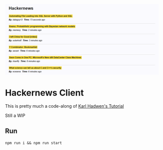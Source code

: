 ![](./screenshot.png)

# Hackernews Client

This is pretty much a code-along of [Karl Hadwen's Tutorial](https://www.youtube.com/watch?v=7DLRJj1YjvQ)

Still a WIP

## Run

`npm run i && npm run start`